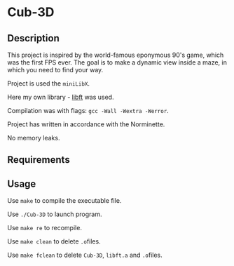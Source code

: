 # Cub-3D

## Description

This project is inspired by the world-famous eponymous 90's game, which was the first FPS ever. 
The goal is to make a dynamic view inside a maze, in which you need to find your way.

Project is used the `miniLibX`.

Here my own library - [libft](https://github.com/mishgod/libft) was used.

Compilation was with flags: `gcc -Wall -Wextra -Werror`.

Project has written in accordance with the Norminette.

No memory leaks.

## Requirements



## Usage

Use `make` to compile the executable file.

Use `./Cub-3D` to launch program.

Use `make re` to recompile.

Use `make clean` to delete `.o`files.

Use `make fclean` to delete `Cub-3D`, `libft.a` and `.o`files.